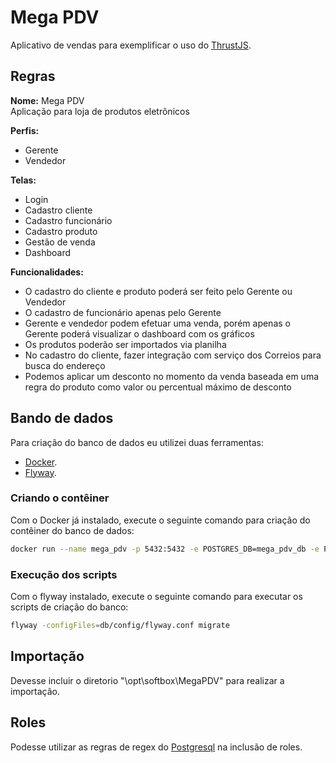 Mega PDV
===============

Aplicativo de vendas para exemplificar o uso do [ThrustJS](https://github.com/Thrustjs/thrust).


## Regras
**Nome:** Mega PDV  
Aplicação para loja de produtos eletrônicos

**Perfis:**
* Gerente
* Vendedor

**Telas:**
* Login
* Cadastro cliente
* Cadastro funcionário
* Cadastro produto
* Gestão de venda
* Dashboard

**Funcionalidades:**
* O cadastro do cliente e produto poderá ser feito pelo Gerente ou Vendedor
* O cadastro de funcionário apenas pelo Gerente
* Gerente e vendedor podem efetuar uma venda, porém apenas o Gerente poderá visualizar o dashboard com os gráficos
* Os produtos poderão ser importados via planilha
* No cadastro do cliente, fazer integração com serviço dos Correios para busca do endereço
* Podemos aplicar um desconto no momento da venda baseada em uma regra do produto como valor ou percentual máximo de desconto


## Bando de dados
Para criação do banco de dados eu utilizei duas ferramentas:
* [Docker](https://www.docker.com/).
* [Flyway](https://flywaydb.org/).

### Criando o contêiner
Com o Docker já instalado, execute o seguinte comando para criação do contêiner do banco de dados:
```bash
docker run --name mega_pdv -p 5432:5432 -e POSTGRES_DB=mega_pdv_db -e POSTGRES_PASSWORD=mega_pdv -e POSTGRES_USER=root -d postgres
```

### Execução dos scripts
Com o flyway instalado, execute o seguinte comando para executar os scripts de criação do banco:
```bash
flyway -configFiles=db/config/flyway.conf migrate
```

## Importação
Devesse incluir o diretorio "\opt\softbox\MegaPDV" para realizar a importação. 

## Roles
Podesse utilizar as regras de regex do [Postgresql](https://www.postgresql.org/docs/9.3/static/functions-matching.html) na inclusão de roles.
